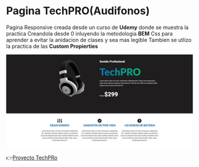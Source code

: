 # Pagina TechPRO(Audifonos)

Pagina Responsive creada desde un curso de **Udemy** donde se muestra la practica Creandola desde 0 inluyendo 
la metodologia **BEM** Css para aprender a evitar la anidacion de clases y sea mas legible
Tambien se utlizo la practica de las **Custom Propierties**

![techPRO](/img/techPRO.jpg)

:point_right:[Proyecto TechPRo](https://proyecto-techpro-audifonos.netlify.app)
